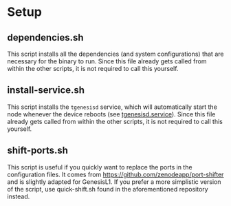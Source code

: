 # Setup

## dependencies.sh

This script installs all the dependencies (and system configurations) that are necessary for the binary to run. Since this file already gets called from within the other scripts, it is not required to call this yourself.

## install-service.sh

This script installs the `tgenesisd` service, which will automatically start the node whenever the device reboots (see [tgenesisd.service](/services/tgenesisd.service)). Since this file already gets called from within the other scripts, it is not required to call this yourself.

## shift-ports.sh

This script is useful if you quickly want to replace the ports in the configuration files. It comes from https://github.com/zenodeapp/port-shifter and is slightly adapted for GenesisL1. If you prefer a more simplistic version of the script, use quick-shift.sh found in the aforementioned repository instead.
